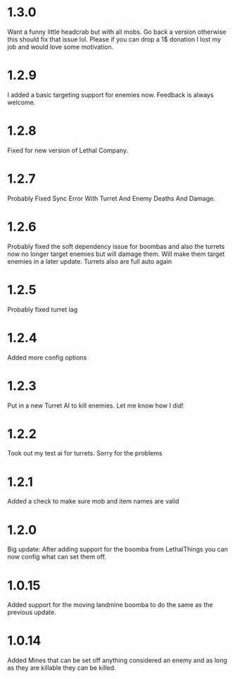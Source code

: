 # 1.3.0 
Want a funny little headcrab but with all mobs. Go back a version otherwise this should fix that issue lol. Please if you can drop a 1$ donation I lost my job and would love some motivation.

# 1.2.9
I added a basic targeting support for enemies now. Feedback  is always welcome.
# 1.2.8
Fixed for new version of Lethal Company. 

# 1.2.7
Probably Fixed Sync Error With Turret And Enemy Deaths And Damage.

# 1.2.6
Probably fixed the soft dependency issue for boombas and also the turrets now no longer target enemies but will damage them. Will make them target enemies in a later update. Turrets also are full auto again

# 1.2.5 
Probably fixed turret lag

# 1.2.4 
Added more config options

# 1.2.3 
Put in a new Turret AI to kill enemies. Let me know how I did!

# 1.2.2 
Took out my test ai for turrets. Sorry for the problems

# 1.2.1 
Added a check to make sure mob and item names are valid

# 1.2.0 
Big update: After adding support for the boomba from LethalThings you can now config what can set them off.

# 1.0.15 
Added support for the moving landmine boomba to do the same as the previous update.

# 1.0.14 
Added Mines that can be set off anything considered an enemy and as long as they are killable they can be killed.